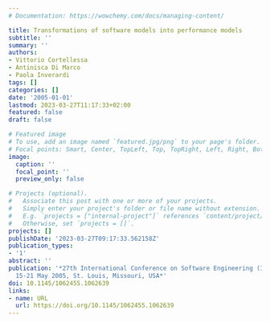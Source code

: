 ```yaml
---
# Documentation: https://wowchemy.com/docs/managing-content/

title: Transformations of software models into performance models
subtitle: ''
summary: ''
authors:
- Vittorio Cortellessa
- Antinisca Di Marco
- Paola Inverardi
tags: []
categories: []
date: '2005-01-01'
lastmod: 2023-03-27T11:17:33+02:00
featured: false
draft: false

# Featured image
# To use, add an image named `featured.jpg/png` to your page's folder.
# Focal points: Smart, Center, TopLeft, Top, TopRight, Left, Right, BottomLeft, Bottom, BottomRight.
image:
  caption: ''
  focal_point: ''
  preview_only: false

# Projects (optional).
#   Associate this post with one or more of your projects.
#   Simply enter your project's folder or file name without extension.
#   E.g. `projects = ["internal-project"]` references `content/project/deep-learning/index.md`.
#   Otherwise, set `projects = []`.
projects: []
publishDate: '2023-03-27T09:17:33.562158Z'
publication_types:
- '1'
abstract: ''
publication: '*27th International Conference on Software Engineering (ICSE 2005),
  15-21 May 2005, St. Louis, Missouri, USA*'
doi: 10.1145/1062455.1062639
links:
- name: URL
  url: https://doi.org/10.1145/1062455.1062639
---
```

